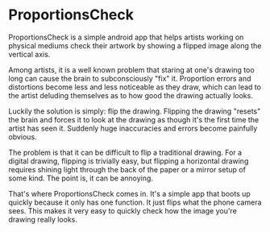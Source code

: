 # ProportionsCheck
ProportionsCheck is a simple android app that helps artists working on physical mediums check their artwork
by showing a flipped image along the vertical axis. 

Among artists, it is a well known problem that staring at one's drawing too long can cause the brain to subconsciously "fix" it.
Proportion errors and distortions become less and less noticeable as they draw, which can lead to the artist deluding themselves
as to how good the drawing actually looks.

Luckily the solution is simply: flip the drawing. Flipping the drawing "resets" the brain and forces it to look at the drawing as though
it's the first time the artist has seen it. Suddenly huge inaccuracies and errors become painfully obvious.

The problem is that it can be difficult to flip a traditional drawing. For a digital drawing, flipping is trivially easy, but flipping a
horizontal drawing requires shining light through the back of the paper or a mirror setup of some kind. The point is, it can be annoying.

That's where ProportionsCheck comes in. It's a simple app that boots up quickly because it only has one function. It just flips what
the phone camera sees. This makes it very easy to quickly check how the image you're drawing really looks.

